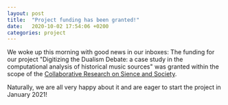 ```yaml
---
layout: post
title:  "Project funding has been granted!"
date:   2020-10-02 17:54:06 +0200
categories: project
---
```


We woke up this morning with good news in our inboxes: 
The funding for our project "Digitizing the Dualism Debate:
a case study in the computational analysis of historical music sources"
was granted within the scope of the 
[Collaborative Research on Sience and Society](https://www.epfl.ch/schools/cdh/research-2/cross-collaborative-research-on-science-and-society/).

Naturally, we are all very happy about it and are eager to start the project
in January 2021!